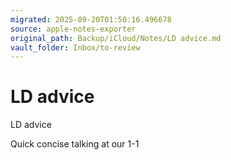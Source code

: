 ```yaml
---
migrated: 2025-09-20T01:50:16.496678
source: apple-notes-exporter
original_path: Backup/iCloud/Notes/LD advice.md
vault_folder: Inbox/to-review
---
```

# LD advice

LD advice

Quick concise talking at our 1-1
